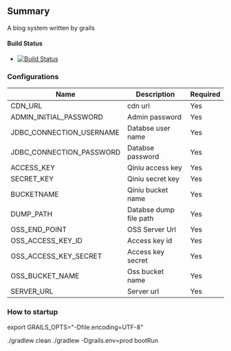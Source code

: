 ## Summary
A blog system written by grails

#### Build Status
- [![Build Status](https://travis-ci.org/wancaibida/gblog.svg?branch=master)](https://travis-ci.org/wancaibida/gblog)

### Configurations
| Name | Description   | Required   |
| ------------ | ------------ | ------------ |
|CDN_URL   | cdn url  |Yes   |
|ADMIN_INITIAL_PASSWORD   | Admin password  | Yes  |
|JDBC_CONNECTION_USERNAME   | Databse user name  | Yes  |
|JDBC_CONNECTION_PASSWORD   |Databse password   |Yes   |
| ACCESS_KEY  | Qiniu access key  |Yes   |
|  SECRET_KEY |  Qiniu secret key |Yes   |
|BUCKETNAME|Qiniu bucket name|Yes|
|DUMP_PATH|Databse dump file path|Yes|
|OSS_END_POINT|OSS Server Url|Yes|
|OSS_ACCESS_KEY_ID|Access key id|Yes|
|OSS_ACCESS_KEY_SECRET|Access key secret|Yes|
|OSS_BUCKET_NAME|Oss bucket name|Yes|
|SERVER_URL|Server url|Yes|


### How to startup
export GRAILS_OPTS=&quot;-Dfile.encoding=UTF-8&quot;

./gradlew clean
./gradlew -Dgrails.env=prod bootRun
